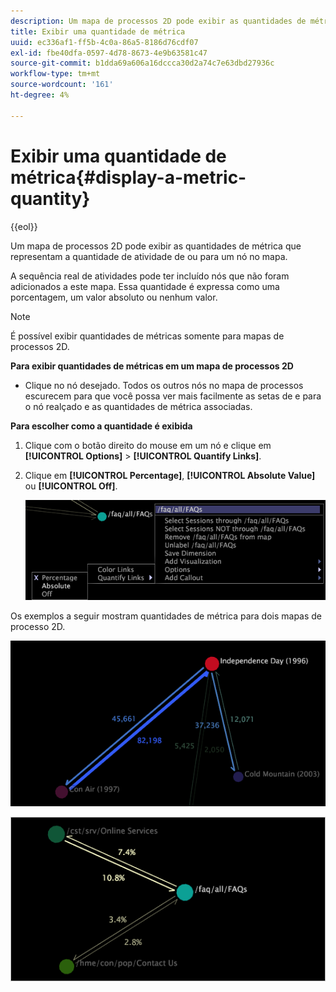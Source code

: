 ```yaml
---
description: Um mapa de processos 2D pode exibir as quantidades de métrica que representam a quantidade de atividade de ou para um nó no mapa.
title: Exibir uma quantidade de métrica
uuid: ec336af1-ff5b-4c0a-86a5-8186d76cdf07
exl-id: fbe40dfa-0597-4d78-8673-4e9b63581c47
source-git-commit: b1dda69a606a16dccca30d2a74c7e63dbd27936c
workflow-type: tm+mt
source-wordcount: '161'
ht-degree: 4%

---
```


# Exibir uma quantidade de métrica{#display-a-metric-quantity}

{{eol}}

Um mapa de processos 2D pode exibir as quantidades de métrica que representam a quantidade de atividade de ou para um nó no mapa.

A sequência real de atividades pode ter incluído nós que não foram adicionados a este mapa. Essa quantidade é expressa como uma porcentagem, um valor absoluto ou nenhum valor.

>[!NOTE]
>
>É possível exibir quantidades de métricas somente para mapas de processos 2D.

**Para exibir quantidades de métricas em um mapa de processos 2D**

* Clique no nó desejado. Todos os outros nós no mapa de processos escurecem para que você possa ver mais facilmente as setas de e para o nó realçado e as quantidades de métrica associadas.

**Para escolher como a quantidade é exibida**

1. Clique com o botão direito do mouse em um nó e clique em **[!UICONTROL Options]** > **[!UICONTROL Quantify Links]**.
1. Clique em **[!UICONTROL Percentage]**, **[!UICONTROL Absolute Value]** ou **[!UICONTROL Off]**.

   ![](assets/mnu_2DProcessMap_quantifyLinks.png)

Os exemplos a seguir mostram quantidades de métrica para dois mapas de processo 2D.

![](assets/vis_2DProcessMap_DisplayMetricQuantities_Movies.png)

![](assets/client-met.png)
